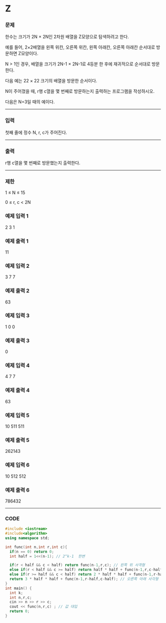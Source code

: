 # Z 

### 문제
한수는 크기가 2N × 2N인 2차원 배열을 Z모양으로 탐색하려고 한다.

예를 들어, 2×2배열을 왼쪽 위칸, 오른쪽 위칸, 왼쪽 아래칸, 오른쪽 아래칸 순서대로 방문하면 Z모양이다.

N > 1인 경우, 배열을 크기가 2N-1 × 2N-1로 4등분 한 후에 재귀적으로 순서대로 방문한다.

다음 예는 22 × 22 크기의 배열을 방문한 순서이다.

N이 주어졌을 때, r행 c열을 몇 번째로 방문하는지 출력하는 프로그램을 작성하시오.

다음은 N=3일 때의 예이다.

------------------------------------

### 입력

첫째 줄에 정수 N, r, c가 주어진다.

------------------------------------

### 출력

r행 c열을 몇 번째로 방문했는지 출력한다.

------------------------------------

### 제한

1 ≤ N ≤ 15

0 ≤ r, c < 2N

### 예제 입력 1 

2 3 1

### 예제 출력 1 

11

### 예제 입력 2 

3 7 7

### 예제 출력 2 

63

### 예제 입력 3 

1 0 0

### 예제 출력 3 

0

### 예제 입력 4 

4 7 7

### 예제 출력 4 

63

### 예제 입력 5 

10 511 511

### 예제 출력 5 

262143

### 예제 입력 6 

10 512 512

### 예제 출력 6 

786432

------------------------------------------------------------------------

### CODE

```C++
#include <iostream>
#include<algorithm>
using namespace std;

int func(int n,int r,int c){
  if(n == 0) return 0;
  int half = 1<<(n-1); // 2^k-1  한변

  if(r < half && c < half) return func(n-1,r,c); // 왼쪽 위 사격형
  else if(r < half && c >= half) return half * half + func(n-1,r,c-half); // 오른쪽 위 사각형
  else if(r >= half && c < half) return 2 * half * half + func(n-1,r-half,c); // 왼쪽 아래 사각형
  return 3 * half * half + func(n-1,r-half,c-half); // 오른쪽 아래 사각형
}
int main() {
  int k;
  int n,r,c;
  cin >> n >> r >> c;
  cout << func(n,r,c) ; // 값 대입
  return 0;
}
```
